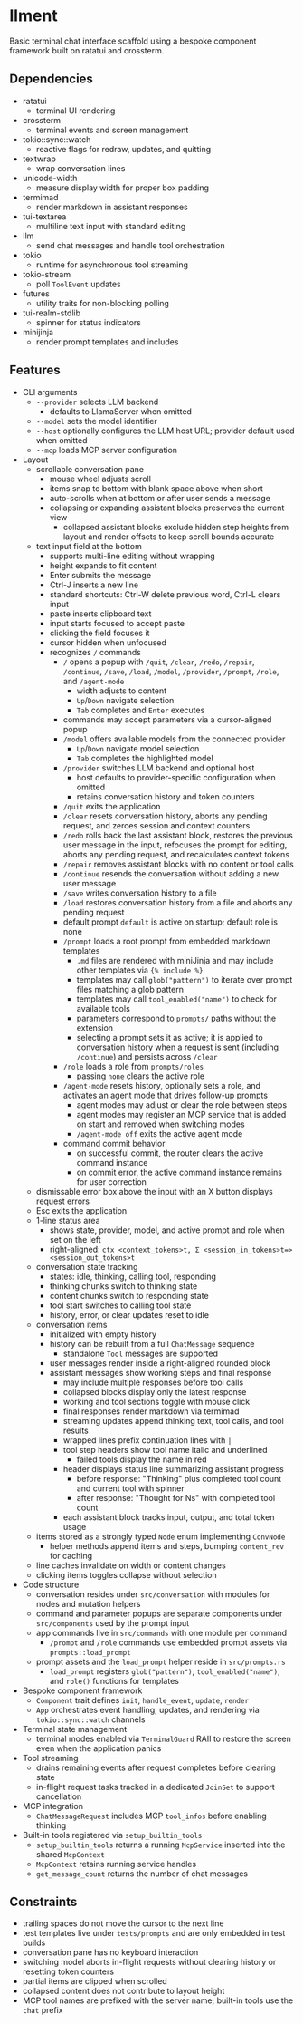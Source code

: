 # llment
Basic terminal chat interface scaffold using a bespoke component framework built on ratatui and crossterm.

## Dependencies
- ratatui
  - terminal UI rendering
- crossterm
  - terminal events and screen management
- tokio::sync::watch
  - reactive flags for redraw, updates, and quitting
- textwrap
  - wrap conversation lines
- unicode-width
  - measure display width for proper box padding
- termimad
  - render markdown in assistant responses
- tui-textarea
  - multiline text input with standard editing
- llm
  - send chat messages and handle tool orchestration
- tokio
  - runtime for asynchronous tool streaming
- tokio-stream
  - poll `ToolEvent` updates
- futures
  - utility traits for non-blocking polling
- tui-realm-stdlib
  - spinner for status indicators
- minijinja
  - render prompt templates and includes

## Features
- CLI arguments
  - `--provider` selects LLM backend
    - defaults to LlamaServer when omitted
  - `--model` sets the model identifier
  - `--host` optionally configures the LLM host URL; provider default used when omitted
  - `--mcp` loads MCP server configuration
- Layout
  - scrollable conversation pane
    - mouse wheel adjusts scroll
    - items snap to bottom with blank space above when short
    - auto-scrolls when at bottom or after user sends a message
    - collapsing or expanding assistant blocks preserves the current view
      - collapsed assistant blocks exclude hidden step heights from layout and render offsets to keep scroll bounds accurate
  - text input field at the bottom
    - supports multi-line editing without wrapping
    - height expands to fit content
    - Enter submits the message
    - Ctrl-J inserts a new line
    - standard shortcuts: Ctrl-W delete previous word, Ctrl-L clears input
    - paste inserts clipboard text
    - input starts focused to accept paste
    - clicking the field focuses it
    - cursor hidden when unfocused
    - recognizes `/` commands
      - `/` opens a popup with `/quit`, `/clear`, `/redo`, `/repair`, `/continue`, `/save`, `/load`, `/model`, `/provider`, `/prompt`, `/role`, and `/agent-mode`
        - width adjusts to content
        - `Up`/`Down` navigate selection
        - `Tab` completes and `Enter` executes
      - commands may accept parameters via a cursor-aligned popup
      - `/model` offers available models from the connected provider
        - `Up`/`Down` navigate model selection
        - `Tab` completes the highlighted model
      - `/provider` switches LLM backend and optional host
        - host defaults to provider-specific configuration when omitted
        - retains conversation history and token counters
      - `/quit` exits the application
      - `/clear` resets conversation history, aborts any pending request, and zeroes session and context counters
      - `/redo` rolls back the last assistant block, restores the previous user message in the input, refocuses the prompt for editing, aborts any pending request, and recalculates context tokens
      - `/repair` removes assistant blocks with no content or tool calls
      - `/continue` resends the conversation without adding a new user message
      - `/save` writes conversation history to a file
      - `/load` restores conversation history from a file and aborts any pending request
      - default prompt `default` is active on startup; default role is none
      - `/prompt` loads a root prompt from embedded markdown templates
        - `.md` files are rendered with miniJinja and may include other templates via `{% include %}`
        - templates may call `glob("pattern")` to iterate over prompt files matching a glob pattern
        - templates may call `tool_enabled("name")` to check for available tools
        - parameters correspond to `prompts/` paths without the extension
        - selecting a prompt sets it as active; it is applied to conversation history when a request is sent (including `/continue`) and persists across `/clear`
      - `/role` loads a role from `prompts/roles`
        - passing `none` clears the active role
      - `/agent-mode` resets history, optionally sets a role, and activates an agent mode that drives follow-up prompts
        - agent modes may adjust or clear the role between steps
        - agent modes may register an MCP service that is added on start and removed when switching modes
        - `/agent-mode off` exits the active agent mode
      - command commit behavior
        - on successful commit, the router clears the active command instance
        - on commit error, the active command instance remains for user correction
  - dismissable error box above the input with an X button displays request errors
  - Esc exits the application
  - 1-line status area
    - shows state, provider, model, and active prompt and role when set on the left
    - right-aligned: `ctx <context_tokens>t, Σ <session_in_tokens>t=> <session_out_tokens>t`
  - conversation state tracking
    - states: idle, thinking, calling tool, responding
    - thinking chunks switch to thinking state
    - content chunks switch to responding state
    - tool start switches to calling tool state
    - history, error, or clear updates reset to idle
  - conversation items
    - initialized with empty history
    - history can be rebuilt from a full `ChatMessage` sequence
      - standalone `Tool` messages are supported
    - user messages render inside a right-aligned rounded block
    - assistant messages show working steps and final response
      - may include multiple responses before tool calls
      - collapsed blocks display only the latest response
      - working and tool sections toggle with mouse click
      - final responses render markdown via termimad
      - streaming updates append thinking text, tool calls, and tool results
      - wrapped lines prefix continuation lines with `│`
      - tool step headers show tool name italic and underlined
        - failed tools display the name in red
      - header displays status line summarizing assistant progress
        - before response: "Thinking" plus completed tool count and current tool with spinner
        - after response: "Thought for Ns" with completed tool count
      - each assistant block tracks input, output, and total token usage
  - items stored as a strongly typed `Node` enum implementing `ConvNode`
    - helper methods append items and steps, bumping `content_rev` for caching
  - line caches invalidate on width or content changes
  - clicking items toggles collapse without selection
- Code structure
  - conversation resides under `src/conversation` with modules for nodes and mutation helpers
  - command and parameter popups are separate components under `src/components` used by the prompt input
  - app commands live in `src/commands` with one module per command
    - `/prompt` and `/role` commands use embedded prompt assets via `prompts::load_prompt`
  - prompt assets and the `load_prompt` helper reside in `src/prompts.rs`
    - `load_prompt` registers `glob("pattern")`, `tool_enabled("name")`, and `role()` functions for templates
- Bespoke component framework
  - `Component` trait defines `init`, `handle_event`, `update`, `render`
  - `App` orchestrates event handling, updates, and rendering via `tokio::sync::watch` channels
- Terminal state management
  - terminal modes enabled via `TerminalGuard` RAII to restore the screen even when the application panics
- Tool streaming
  - drains remaining events after request completes before clearing state
  - in-flight request tasks tracked in a dedicated `JoinSet` to support cancellation
- MCP integration
  - `ChatMessageRequest` includes MCP `tool_infos` before enabling thinking
- Built-in tools registered via `setup_builtin_tools`
  - `setup_builtin_tools` returns a running `McpService` inserted into the shared `McpContext`
  - `McpContext` retains running service handles
  - `get_message_count` returns the number of chat messages

## Constraints
- trailing spaces do not move the cursor to the next line
- test templates live under `tests/prompts` and are only embedded in test builds
- conversation pane has no keyboard interaction
- switching model aborts in-flight requests without clearing history or resetting token counters
- partial items are clipped when scrolled
- collapsed content does not contribute to layout height
- MCP tool names are prefixed with the server name; built-in tools use the `chat` prefix
